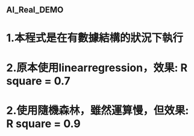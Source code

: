 ## AI_Real_DEMO
# 1.本程式是在有數據結構的狀況下執行
# 2.原本使用linearregression，效果: R square = 0.7
# 2.使用隨機森林，雖然運算慢，但效果: R square = 0.9 
